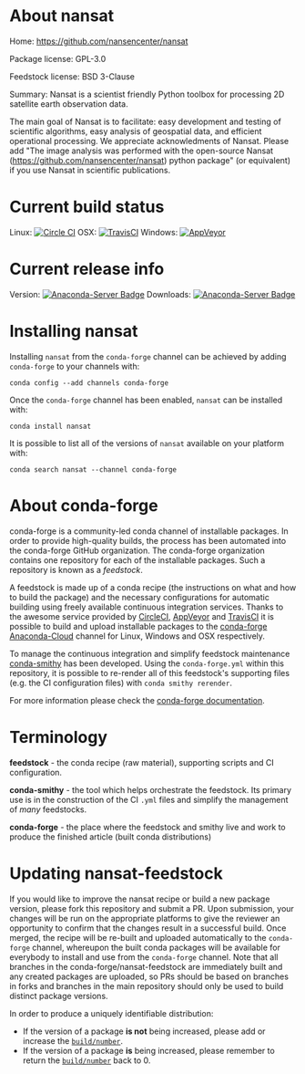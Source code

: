About nansat
============

Home: https://github.com/nansencenter/nansat

Package license: GPL-3.0

Feedstock license: BSD 3-Clause

Summary: Nansat is a scientist friendly Python toolbox for processing 2D satellite earth observation data.

The main goal of Nansat is to facilitate:
easy development and testing of scientific algorithms,
easy analysis of geospatial data, and
efficient operational processing.
We appreciate acknowledments of Nansat.
Please add "The image analysis was performed with the open-source
Nansat (https://github.com/nansencenter/nansat) python package"
(or equivalent) if you use Nansat in scientific publications.


Current build status
====================

Linux: [![Circle CI](https://circleci.com/gh/conda-forge/nansat-feedstock.svg?style=shield)](https://circleci.com/gh/conda-forge/nansat-feedstock)
OSX: [![TravisCI](https://travis-ci.org/conda-forge/nansat-feedstock.svg?branch=master)](https://travis-ci.org/conda-forge/nansat-feedstock)
Windows: [![AppVeyor](https://ci.appveyor.com/api/projects/status/github/conda-forge/nansat-feedstock?svg=True)](https://ci.appveyor.com/project/conda-forge/nansat-feedstock/branch/master)

Current release info
====================
Version: [![Anaconda-Server Badge](https://anaconda.org/conda-forge/nansat/badges/version.svg)](https://anaconda.org/conda-forge/nansat)
Downloads: [![Anaconda-Server Badge](https://anaconda.org/conda-forge/nansat/badges/downloads.svg)](https://anaconda.org/conda-forge/nansat)

Installing nansat
=================

Installing `nansat` from the `conda-forge` channel can be achieved by adding `conda-forge` to your channels with:

```
conda config --add channels conda-forge
```

Once the `conda-forge` channel has been enabled, `nansat` can be installed with:

```
conda install nansat
```

It is possible to list all of the versions of `nansat` available on your platform with:

```
conda search nansat --channel conda-forge
```


About conda-forge
=================

conda-forge is a community-led conda channel of installable packages.
In order to provide high-quality builds, the process has been automated into the
conda-forge GitHub organization. The conda-forge organization contains one repository
for each of the installable packages. Such a repository is known as a *feedstock*.

A feedstock is made up of a conda recipe (the instructions on what and how to build
the package) and the necessary configurations for automatic building using freely
available continuous integration services. Thanks to the awesome service provided by
[CircleCI](https://circleci.com/), [AppVeyor](http://www.appveyor.com/)
and [TravisCI](https://travis-ci.org/) it is possible to build and upload installable
packages to the [conda-forge](https://anaconda.org/conda-forge)
[Anaconda-Cloud](http://docs.anaconda.org/) channel for Linux, Windows and OSX respectively.

To manage the continuous integration and simplify feedstock maintenance
[conda-smithy](http://github.com/conda-forge/conda-smithy) has been developed.
Using the ``conda-forge.yml`` within this repository, it is possible to re-render all of
this feedstock's supporting files (e.g. the CI configuration files) with ``conda smithy rerender``.

For more information please check the [conda-forge documentation](https://conda-forge.org/docs/).

Terminology
===========

**feedstock** - the conda recipe (raw material), supporting scripts and CI configuration.

**conda-smithy** - the tool which helps orchestrate the feedstock.
                   Its primary use is in the construction of the CI ``.yml`` files
                   and simplify the management of *many* feedstocks.

**conda-forge** - the place where the feedstock and smithy live and work to
                  produce the finished article (built conda distributions)


Updating nansat-feedstock
=========================

If you would like to improve the nansat recipe or build a new
package version, please fork this repository and submit a PR. Upon submission,
your changes will be run on the appropriate platforms to give the reviewer an
opportunity to confirm that the changes result in a successful build. Once
merged, the recipe will be re-built and uploaded automatically to the
`conda-forge` channel, whereupon the built conda packages will be available for
everybody to install and use from the `conda-forge` channel.
Note that all branches in the conda-forge/nansat-feedstock are
immediately built and any created packages are uploaded, so PRs should be based
on branches in forks and branches in the main repository should only be used to
build distinct package versions.

In order to produce a uniquely identifiable distribution:
 * If the version of a package **is not** being increased, please add or increase
   the [``build/number``](http://conda.pydata.org/docs/building/meta-yaml.html#build-number-and-string).
 * If the version of a package **is** being increased, please remember to return
   the [``build/number``](http://conda.pydata.org/docs/building/meta-yaml.html#build-number-and-string)
   back to 0.